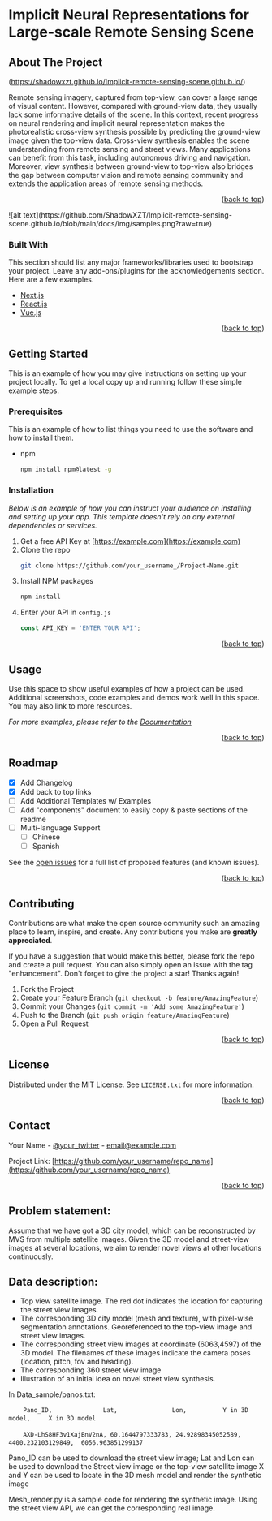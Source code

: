 # Implicit Neural Representations for Large-scale Remote Sensing Scene

<!-- ABOUT THE PROJECT -->
## About The Project
(https://shadowxzt.github.io/Implicit-remote-sensing-scene.github.io/)

Remote sensing imagery, captured from top-view, can cover a large range of visual content. However, compared with ground-view data, they usually lack some informative details of the scene. In this context, recent progress on neural rendering and implicit neural representation makes the photorealistic cross-view synthesis possible by predicting the ground-view image given the top-view data. Cross-view synthesis enables the scene understanding from remote sensing and street views. Many applications can benefit from this task, including autonomous driving and navigation. Moreover, view synthesis between ground-view to top-view also bridges the gap between computer vision and remote sensing community and extends the application areas of remote sensing methods.

<p align="right">(<a href="#top">back to top</a>)</p>
![alt text](https://github.com/ShadowXZT/Implicit-remote-sensing-scene.github.io/blob/main/docs/img/samples.png?raw=true)


### Built With

This section should list any major frameworks/libraries used to bootstrap your project. Leave any add-ons/plugins for the acknowledgements section. Here are a few examples.

* [Next.js](https://nextjs.org/)
* [React.js](https://reactjs.org/)
* [Vue.js](https://vuejs.org/)

<p align="right">(<a href="#top">back to top</a>)</p>



<!-- GETTING STARTED -->
## Getting Started

This is an example of how you may give instructions on setting up your project locally.
To get a local copy up and running follow these simple example steps.

### Prerequisites

This is an example of how to list things you need to use the software and how to install them.
* npm
  ```sh
  npm install npm@latest -g
  ```

### Installation

_Below is an example of how you can instruct your audience on installing and setting up your app. This template doesn't rely on any external dependencies or services._

1. Get a free API Key at [https://example.com](https://example.com)
2. Clone the repo
   ```sh
   git clone https://github.com/your_username_/Project-Name.git
   ```
3. Install NPM packages
   ```sh
   npm install
   ```
4. Enter your API in `config.js`
   ```js
   const API_KEY = 'ENTER YOUR API';
   ```

<p align="right">(<a href="#top">back to top</a>)</p>



<!-- USAGE EXAMPLES -->
## Usage

Use this space to show useful examples of how a project can be used. Additional screenshots, code examples and demos work well in this space. You may also link to more resources.

_For more examples, please refer to the [Documentation](https://example.com)_

<p align="right">(<a href="#top">back to top</a>)</p>



<!-- ROADMAP -->
## Roadmap

- [x] Add Changelog
- [x] Add back to top links
- [ ] Add Additional Templates w/ Examples
- [ ] Add "components" document to easily copy & paste sections of the readme
- [ ] Multi-language Support
    - [ ] Chinese
    - [ ] Spanish

See the [open issues](https://github.com/othneildrew/Best-README-Template/issues) for a full list of proposed features (and known issues).

<p align="right">(<a href="#top">back to top</a>)</p>



<!-- CONTRIBUTING -->
## Contributing

Contributions are what make the open source community such an amazing place to learn, inspire, and create. Any contributions you make are **greatly appreciated**.

If you have a suggestion that would make this better, please fork the repo and create a pull request. You can also simply open an issue with the tag "enhancement".
Don't forget to give the project a star! Thanks again!

1. Fork the Project
2. Create your Feature Branch (`git checkout -b feature/AmazingFeature`)
3. Commit your Changes (`git commit -m 'Add some AmazingFeature'`)
4. Push to the Branch (`git push origin feature/AmazingFeature`)
5. Open a Pull Request

<p align="right">(<a href="#top">back to top</a>)</p>



<!-- LICENSE -->
## License

Distributed under the MIT License. See `LICENSE.txt` for more information.

<p align="right">(<a href="#top">back to top</a>)</p>



<!-- CONTACT -->
## Contact

Your Name - [@your_twitter](https://twitter.com/your_username) - email@example.com

Project Link: [https://github.com/your_username/repo_name](https://github.com/your_username/repo_name)

<p align="right">(<a href="#top">back to top</a>)</p>

## Problem statement:
Assume that we have got a 3D city model, which can be reconstructed by MVS from multiple satellite images. Given the 3D model and street-view images at several locations, we aim to render novel views at other locations continuously.

## Data description:
*	Top view satellite image. The red dot indicates the location for capturing the street view images.
*	The corresponding 3D city model (mesh and texture), with pixel-wise segmentation annotations. Georeferenced to the top-view image and street view images.
*	The corresponding street view images at coordinate (6063,4597) of the 3D model. The filenames of these images indicate the camera poses (location, pitch, fov and heading). 
*	The corresponding 360 street view image
*	Illustration of an initial idea on novel street view synthesis.

In Data_sample/panos.txt:

        Pano_ID,              Lat,               Lon,          Y in 3D model,     X in 3D model
  
        AXD-LhS8HF3v1XajBnV2nA, 60.1644797333783, 24.92898345052589, 4400.232103129849,  6056.963851299137

Pano_ID can be used to download the street view image;
Lat and Lon can be used to download the Street view image or the top-view satellite image
X and Y can be used to locate in the 3D mesh model and render the synthetic image


Mesh_render.py is a sample code for rendering the synthetic image. Using the street view API, we can get the corresponding real image.


